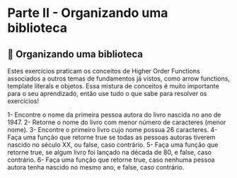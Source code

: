 # Parte II - Organizando uma biblioteca
## 🚀 Organizando uma biblioteca
Estes exercícios praticam os conceitos de Higher Order Functions associados a outros temas de fundamentos já vistos, como arrow functions, template literals e objetos. Essa mistura de conceitos é muito importante para o seu aprendizado, então use tudo o que sabe para resolver os exercícios!

1- Encontre o nome da primeira pessoa autora do livro nascida no ano de 1947.
2- Retorne o nome do livro com menor número de caracteres (menor nome).
3- Encontre o primeiro livro cujo nome possua 26 caracteres.
4- Faça uma função que retorne true se todas as pessoas autoras tiverem nascido no século XX, ou false, caso contrário.
5- Faça uma função que retorne true, se algum livro foi lançado na década de 80, e false, caso contrário.
6- Faça uma função que retorne true, caso nenhuma pessoa autora tenha nascido no mesmo ano, e false, caso contrário.